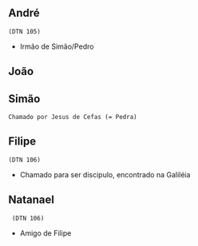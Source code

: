 
## André
	(DTN 105)
 - Irmão de Simão/Pedro
## João

## Simão 
	Chamado por Jesus de Cefas (= Pedra)

## Filipe
	(DTN 106)
 - Chamado para ser discipulo, encontrado na Galiléia

## Natanael
	 (DTN 106)
 - Amigo de Filipe 
